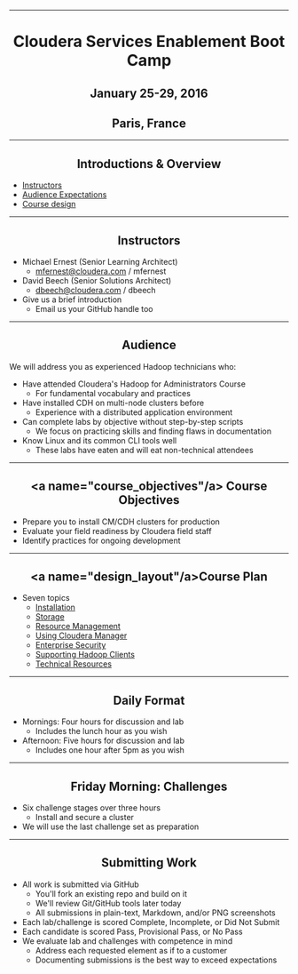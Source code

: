 <!-- CSS work goes here for the time being -->
<!-- set a:link text-decoration to none -->
<!-- set a:hover text-decoration to underline -->
<!-- http://forums.markdownpad.com/discussion/143/include-pdf-pagebreak-instructions-in-markdown/p1 -->

---

# <center> Cloudera Services Enablement Boot Camp </center>
## <center> January 25-29, 2016 </center>
## <center> Paris, France </center>

---
<div style="page-break-after: always;"></div>

## <center> Introductions & Overview

- <a href="#instructor">Instructors</a>
- <a href="#audience">Audience Expectations</a>
- <a href="#design_layout">Course design</a>

---
<div style="page-break-after: always;"></div>

## <center> <a name="instructor"/> Instructors

* Michael Ernest (Senior Learning Architect)
    * mfernest@cloudera.com / mfernest
* David Beech (Senior Solutions Architect)
    * dbeech@cloudera.com / dbeech
* Give us a brief introduction
    * Email us your GitHub handle too

---
<div style="page-break-after: always;"></div>

## <center> <a name="audience"/> Audience

We will address you as experienced Hadoop technicians who:

* Have attended Cloudera's Hadoop for Administrators Course
    * For fundamental vocabulary and practices
* Have installed CDH on multi-node clusters before
    * Experience with a distributed application environment
* Can complete labs by objective without step-by-step scripts
    * We focus on practicing skills and finding flaws in documentation
* Know Linux and its common CLI tools well
    * These labs have eaten and will eat non-technical attendees

---
<div style="page-break-after: always;"></div>

## <center> <a name="course_objectives"/a> Course Objectives

* Prepare you to install CM/CDH clusters for production
* Evaluate your field readiness by Cloudera field staff
* Identify practices for ongoing development

---
<div style="page-break-after: always;"></div>

## <center> <a name="design_layout"/a>Course Plan

* Seven topics
    * <a href="../installation/install.md">Installation</a>
    * <a href="../storage/hdfs_testing.md">Storage</a>
    * <a href="../resources/yarn_rm.md">Resource Management</a>
    * <a href="../enterprise/cm.md">Using Cloudera Manager</a>
    * <a href="../security/overview_kerberos_sentry.md">Enterprise Security</a>
    * <a href="../clients/hue.md">Supporting Hadoop Clients</a>
    * <a href="../troubleshooting/tech_support.md">Technical Resources</a>

---
<div style="page-break-after: always;"></div>

## <center> <a name="discussion_format"/> Daily Format

* Mornings: Four hours for discussion and lab
    * Includes the lunch hour as you wish
* Afternoon: Five hours for discussion and lab
    * Includes one hour after 5pm as you wish

---
<div style="page-break-after: always;"></div>

## <center> <a name="scored_challenges"/> Friday Morning: Challenges []()

* Six challenge stages over three hours
    * Install and secure a cluster 
* We will use the last challenge set as preparation

---
<div style="page-break-after: always;"></div>

## <center> <a name="scored_labs"/> Submitting Work

* All work is submitted via GitHub
    * You'll fork an existing repo and build on it
    * We'll review Git/GitHub tools later today
    * All submissions in plain-text, Markdown, and/or PNG screenshots
* Each lab/challenge is scored Complete, Incomplete, or Did Not Submit
* Each candidate is scored Pass, Provisional Pass, or No Pass
* We evaluate lab and challenges with competence in mind
    * Address each requested element as if to a customer
    * Documenting submissions is the best way to exceed expectations
